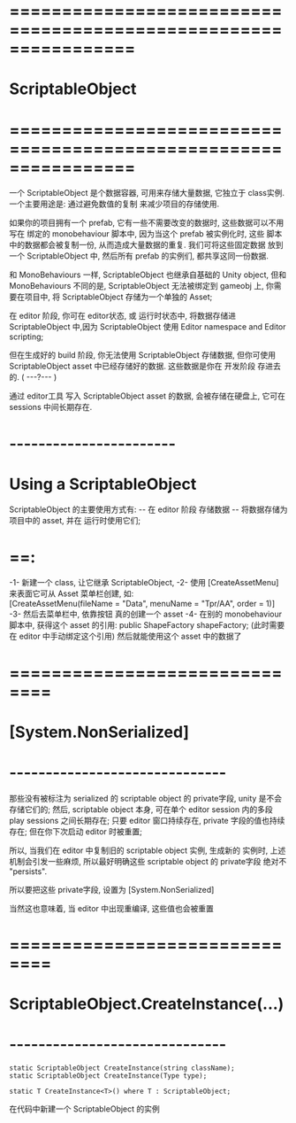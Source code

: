 # ================================================================ #
#                       ScriptableObject
# ================================================================ #

一个 ScriptableObject 是个数据容器, 可用来存储大量数据, 它独立于 class实例. 
一个主要用途是: 通过避免数值的复制 来减少项目的存储使用.

如果你的项目拥有一个 prefab, 它有一些不需要改变的数据时, 这些数据可以不用写在 绑定的 monobehaviour 脚本中, 因为当这个 prefab 被实例化时, 这些 脚本中的数据都会被复制一份, 从而造成大量数据的重复.  我们可将这些固定数据 放到一个 ScriptableObject 中, 然后所有 prefab 的实例们, 都共享这同一份数据. 

和 MonoBehaviours 一样, ScriptableObject 也继承自基础的 Unity object,
但和 MonoBehaviours 不同的是, ScriptableObject 无法被绑定到 gameobj 上, 
你需要在项目中, 将 ScriptableObject 存储为一个单独的 Asset;

在 editor 阶段, 你可在 editor状态, 或 运行时状态中, 将数据存储进 ScriptableObject 中,因为 ScriptableObject 使用 Editor namespace and Editor scripting; 

但在生成好的 build 阶段, 你无法使用 ScriptableObject 存储数据, 但你可使用 ScriptableObject asset 中已经存储好的数据. 这些数据是你在 开发阶段 存进去的.
( ---?--- )

通过 editor工具 写入 ScriptableObject asset 的数据, 会被存储在硬盘上, 它可在 sessions 中间长期存在. 

# ----------------------- #
# Using a ScriptableObject

ScriptableObject 的主要使用方式有:
-- 在 editor 阶段 存储数据
-- 将数据存储为 项目中的 asset, 并在 运行时使用它们; 

# ==:
-1-
    新建一个 class, 让它继承 ScriptableObject, 
-2-
    使用 [CreateAssetMenu] 来表面它可从 Asset 菜单栏创建,
    如:    
    [CreateAssetMenu(fileName = "Data", menuName = "Tpr/AA", order = 1)]
-3-
    然后去菜单栏中, 依靠按钮 真的创建一个 asset
-4-
    在别的 monobehaviour 脚本中, 获得这个 asset 的引用:
    public ShapeFactory shapeFactory;
    (此时需要在 editor 中手动绑定这个引用)
    然后就能使用这个 asset 中的数据了




 
# ============================== #
#   [System.NonSerialized]
# ------------------------------ #

那些没有被标注为 serialized 的 scriptable object 的 private字段, unity 是不会 存储它们的;
然后, scriptable object 本身, 可在单个 editor session 内的多段 play sessions 之间长期存在;
只要 editor 窗口持续存在,  private 字段的值也持续存在; 但在你下次启动 editor 时被重置;

所以, 当我们在 editor 中复制旧的 scriptable object 实例, 生成新的 实例时, 上述机制会引发一些麻烦,
所以最好明确这些 scriptable object 的 private字段 绝对不 "persists".

所以要把这些 private字段, 设置为 [System.NonSerialized]

当然这也意味着, 当 editor 中出现重编译, 这些值也会被重置



# ============================== #
#   ScriptableObject.CreateInstance(...)
# ------------------------------ #
    static ScriptableObject CreateInstance(string className);
    static ScriptableObject CreateInstance(Type type);

    static T CreateInstance<T>() where T : ScriptableObject;

在代码中新建一个 ScriptableObject 的实例






